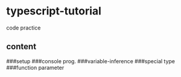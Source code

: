 # typescript-tutorial

code practice

## content
###setup
###console prog.
###variable-inference
###special type
###function parameter


